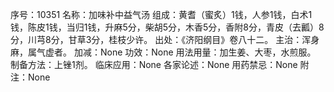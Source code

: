 序号：10351
名称：加味补中益气汤
组成：黄耆（蜜炙）1钱，人参1钱，白术1钱，陈皮1钱，当归1钱，升麻5分，柴胡5分，木香5分，香附8分，青皮（去瓤）8分，川芎8分，甘草3分，桂枝少许。
出处：《济阳纲目》卷八十二。
主治：浑身麻，属气虚者。
加减：None
功效：None
用法用量：加生姜、大枣，水煎服。
制备方法：上锉1剂。
临床应用：None
各家论述：None
用药禁忌：None
附注：None
